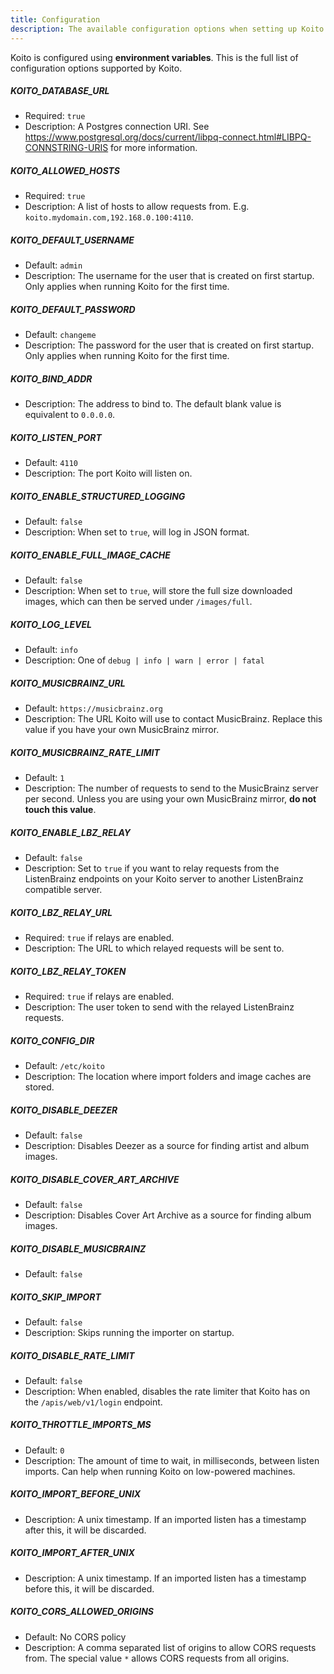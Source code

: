 ```yaml
---
title: Configuration
description: The available configuration options when setting up Koito.
---
```


Koito is configured using **environment variables**. This is the full list of configuration options supported by Koito.

##### KOITO_DATABASE_URL
- Required: `true`
- Description: A Postgres connection URI. See https://www.postgresql.org/docs/current/libpq-connect.html#LIBPQ-CONNSTRING-URIS for more information.
##### KOITO_ALLOWED_HOSTS
- Required: `true`
- Description: A list of hosts to allow requests from. E.g. `koito.mydomain.com,192.168.0.100:4110`.
##### KOITO_DEFAULT_USERNAME
- Default: `admin`
- Description: The username for the user that is created on first startup. Only applies when running Koito for the first time.
##### KOITO_DEFAULT_PASSWORD 
- Default: `changeme`
- Description: The password for the user that is created on first startup. Only applies when running Koito for the first time.
##### KOITO_BIND_ADDR
- Description: The address to bind to. The default blank value is equivalent to `0.0.0.0`.
##### KOITO_LISTEN_PORT
- Default: `4110`
- Description: The port Koito will listen on.
##### KOITO_ENABLE_STRUCTURED_LOGGING
- Default: `false`
- Description: When set to `true`, will log in JSON format.
##### KOITO_ENABLE_FULL_IMAGE_CACHE
- Default: `false`
- Description: When set to `true`, will store the full size downloaded images, which can then be served under `/images/full`.
##### KOITO_LOG_LEVEL
- Default: `info`
- Description: One of `debug | info | warn | error | fatal`
##### KOITO_MUSICBRAINZ_URL
- Default: `https://musicbrainz.org`
- Description: The URL Koito will use to contact MusicBrainz. Replace this value if you have your own MusicBrainz mirror.
##### KOITO_MUSICBRAINZ_RATE_LIMIT
- Default: `1`
- Description: The number of requests to send to the MusicBrainz server per second. Unless you are using your own MusicBrainz mirror, __do not touch this value__.
##### KOITO_ENABLE_LBZ_RELAY
- Default: `false`
- Description: Set to `true` if you want to relay requests from the ListenBrainz endpoints on your Koito server to another ListenBrainz compatible server.
##### KOITO_LBZ_RELAY_URL
- Required: `true` if relays are enabled.
- Description: The URL to which relayed requests will be sent to.    
##### KOITO_LBZ_RELAY_TOKEN
- Required: `true` if relays are enabled. 
- Description: The user token to send with the relayed ListenBrainz requests.
##### KOITO_CONFIG_DIR
- Default: `/etc/koito`
- Description: The location where import folders and image caches are stored.
##### KOITO_DISABLE_DEEZER 
- Default: `false`
- Description: Disables Deezer as a source for finding artist and album images.
##### KOITO_DISABLE_COVER_ART_ARCHIVE 
- Default: `false`
- Description: Disables Cover Art Archive as a source for finding album images.
##### KOITO_DISABLE_MUSICBRAINZ
- Default: `false`
##### KOITO_SKIP_IMPORT
- Default: `false`
- Description: Skips running the importer on startup.
##### KOITO_DISABLE_RATE_LIMIT
- Default: `false`
- Description: When enabled, disables the rate limiter that Koito has on the `/apis/web/v1/login` endpoint.
##### KOITO_THROTTLE_IMPORTS_MS
- Default: `0`
- Description: The amount of time to wait, in milliseconds, between listen imports. Can help when running Koito on low-powered machines.
##### KOITO_IMPORT_BEFORE_UNIX
- Description: A unix timestamp. If an imported listen has a timestamp after this, it will be discarded.
##### KOITO_IMPORT_AFTER_UNIX
- Description: A unix timestamp. If an imported listen has a timestamp before this, it will be discarded.
##### KOITO_CORS_ALLOWED_ORIGINS
- Default: No CORS policy
- Description: A comma separated list of origins to allow CORS requests from. The special value `*` allows CORS requests from all origins.